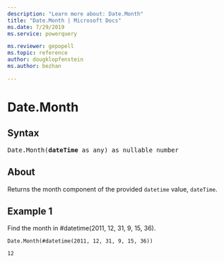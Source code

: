 ```yaml
---
description: "Learn more about: Date.Month"
title: "Date.Month | Microsoft Docs"
ms.date: 7/29/2019
ms.service: powerquery

ms.reviewer: gepopell
ms.topic: reference
author: dougklopfenstein
ms.author: bezhan

---
```

# Date.Month

## Syntax

<pre>
Date.Month(<b>dateTime</b> as any) as nullable number
</pre>
  
## About  
Returns the month component of the provided `datetime` value, `dateTime`.

## Example 1
Find the month in #datetime(2011, 12, 31, 9, 15, 36).

```powerquery-m
Date.Month(#datetime(2011, 12, 31, 9, 15, 36))
```

`12`
